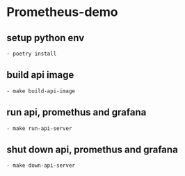 # Prometheus-demo

## setup python env
    - poetry install

## build api image
    - make build-api-image

## run api, promethus and grafana
    - make run-api-server

## shut down api, promethus and grafana
    - make down-api-server
